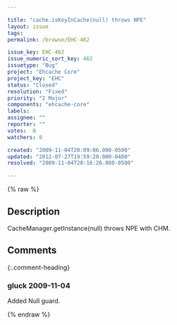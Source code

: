 ```yaml
---

title: "cache.isKeyInCache(null) throws NPE"
layout: issue
tags: 
permalink: /browse/EHC-462

issue_key: EHC-462
issue_numeric_sort_key: 462
issuetype: "Bug"
project: "Ehcache Core"
project_key: "EHC"
status: "Closed"
resolution: "Fixed"
priority: "2 Major"
components: "ehcache-core"
labels: 
assignee: ""
reporter: ""
votes:  0
watchers: 0

created: "2009-11-04T20:09:06.000-0500"
updated: "2012-07-27T19:59:20.000-0400"
resolved: "2009-11-04T20:16:26.000-0500"

---
```




{% raw %}



## Description

<div markdown="1" class="description">

CacheManager.getInstance(null) throws NPE with CHM.



</div>

## Comments


{:.comment-heading}
### **gluck** <span class="date">2009-11-04</span>

<div markdown="1" class="comment">

Added Null guard. 

</div>



{% endraw %}
